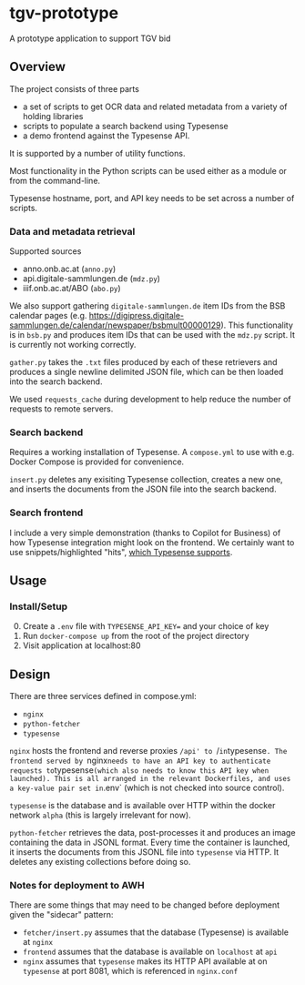 # tgv-prototype

A prototype application to support TGV bid

## Overview

The project consists of three parts

- a set of scripts to get OCR data and related metadata from a variety of holding libraries
- scripts to populate a search backend using Typesense
- a demo frontend against the Typesense API.

It is supported by a number of utility functions.

Most functionality in the Python scripts can be used either as a module or from the command-line.

Typesense hostname, port, and API key needs to be set across a number of scripts.

### Data and metadata retrieval 

Supported sources

- anno.onb.ac.at (`anno.py`)
- api.digitale-sammlungen.de (`mdz.py`)
- iiif.onb.ac.at/ABO (`abo.py`)

We also support gathering `digitale-sammlungen.de` item IDs from the BSB calendar pages (e.g. https://digipress.digitale-sammlungen.de/calendar/newspaper/bsbmult00000129). This functionality is in `bsb.py` and produces item IDs that can be used with the `mdz.py` script. It is currently not working correctly.

`gather.py` takes the `.txt` files produced by each of these retrievers and produces a single newline delimited JSON file, which can be then loaded into the search backend.

We used `requests_cache` during development to help reduce the number of requests to remote servers. 

### Search backend

Requires a working installation of Typesense. A `compose.yml` to use with e.g. Docker Compose is provided for convenience.

`insert.py` deletes any exisiting Typesense collection, creates a new one, and inserts the documents from the JSON file into the search backend.

### Search frontend

I include a very simple demonstration (thanks to Copilot for Business) of how Typesense integration might look on the frontend. We certainly want to use snippets/highlighted "hits", [which Typesense supports](https://typesense.org/docs/27.1/api/search.html#results-parameters:~:text=wasted%20CPU%20cycles.-,highlight_fields,-no).

## Usage

### Install/Setup

0. Create a `.env` file with `TYPESENSE_API_KEY=` and your choice of key
1. Run `docker-compose up` from the root of the project directory
2. Visit application at localhost:80

## Design

There are three services defined in compose.yml:

- `nginx`
- `python-fetcher`
- `typesense`

`nginx` hosts the frontend and reverse proxies `/api' to `/` in `typesense`. The frontend served by `nginx` needs to have an API key to authenticate requests to `typesense` (which also needs to know this API key when launched). This is all arranged in the relevant Dockerfiles, and uses a key-value pair set in `.env` (which is not checked into source control). 

`typesense` is the database and is available over HTTP within the docker network `alpha` (this is largely irrelevant for now).

`python-fetcher` retrieves the data, post-processes it and produces an image containing the data in JSONL format. Every time the container is launched, it inserts the documents from this JSONL file into `typesense` via HTTP. It deletes any existing collections before doing so.

### Notes for deployment to AWH

There are some things that may need to be changed before deployment given the "sidecar" pattern:

- `fetcher/insert.py` assumes that the database (Typesense) is available at `nginx`
- `frontend` assumes that the database is available on `localhost` at `api`
- `nginx` assumes that `typesense` makes its HTTP API available at on `typesense` at port 8081, which is referenced in `nginx.conf`  


